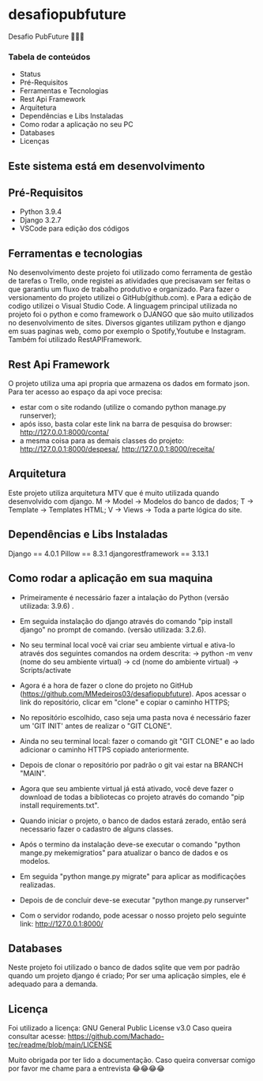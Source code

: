 # desafiopubfuture
Desafio PubFuture 🚀🚀🚀

### Tabela de conteúdos
- Status
- Pré-Requisitos
- Ferramentas e Tecnologias
- Rest Api Framework
- Arquitetura
- Dependências e Libs Instaladas
- Como rodar a aplicação no seu PC
- Databases
- Licenças


## Este sistema está em desenvolvimento


## Pré-Requisitos 
- Python 3.9.4
- Django 3.2.7
- VSCode para edição dos códigos

## Ferramentas e tecnologias
No desenvolvimento deste projeto foi utilizado como ferramenta de gestão de tarefas o Trello, onde registei as atividades que precisavam ser feitas o que garantiu um fluxo de trabalho produtivo e organizado. Para fazer o versionamento do projeto utilizei o GitHub(github.com). e Para a edição de codigo utilizei o Visual Studio Code. A linguagem principal utilizada no projeto foi o python e como framework o DJANGO que são muito utilizados no desenvolvimento de sites. Diversos gigantes utilizam python e django em suas paginas web, como por exemplo o Spotify,Youtube e Instagram. Também foi utilizado RestAPIFramework. 

## Rest Api Framework
O projeto utiliza uma api propria que armazena os dados em formato json. Para ter acesso ao espaço da api voce precisa:
- estar com o site rodando (utilize o comando python manage.py runserver);
- após isso, basta colar este link na barra de pesquisa do browser: http://127.0.0.1:8000/conta/ 
- a mesma coisa para as demais classes do projeto: http://127.0.0.1:8000/despesa/, http://127.0.0.1:8000/receita/ 

## Arquitetura
Este projeto utiliza arquitetura MTV que é muito utilizada quando desenvolvido com django. 
M -> Model -> Modelos do banco de dados; 
T -> Template -> Templates HTML;
V -> Views -> Toda a parte lógica do site.

## Dependências e Libs Instaladas
Django == 4.0.1
Pillow == 8.3.1
djangorestframework == 3.13.1

## Como rodar a aplicação em sua maquina
- Primeiramente é necessário fazer a intalação do Python (versão utilizada: 3.9.6) .
- Em seguida instalação do django através do comando "pip install django" no prompt de comando. (versão utilizada: 3.2.6).
- No seu terminal local você vai criar seu ambiente virtual e ativa-lo através dos seguintes comandos na ordem descrita:
  -> python -m venv (nome do seu ambiente virtual)
  -> cd (nome do ambiente virtual)
  -> Scripts/activate
  
- Agora é a hora de fazer o clone do projeto no GitHub (https://github.com/MMedeiros03/desafiopubfuture). Apos acessar o link do repositório, clicar em "clone" e copiar o caminho HTTPS;
-  No repositório escolhido, caso seja uma pasta nova é necessário fazer um 'GIT INIT' antes de realizar o "GIT CLONE".                                                                      
- Ainda no seu terminal local: fazer o comando git "GIT CLONE" e ao lado adicionar o caminho HTTPS copiado anteriormente.

- Depois de clonar o repositório por padrão o git vai estar na BRANCH "MAIN". 
                                  
- Agora que seu ambiente virtual já está ativado, você deve fazer o download de todas a bibliotecas co projeto através do comando "pip install requirements.txt".

- Quando iniciar o projeto, o banco de dados estará zerado, então será necessario fazer o cadastro de alguns classes. 

- Após o termino da instalação deve-se executar o comando "python mange.py mekemigratios" para atualizar o banco de dados e os modelos.

- Em seguida "python mange.py migrate" para aplicar as modificações realizadas. 

- Depois de de concluir deve-se executar "python mange.py runserver"

- Com o servidor rodando, pode acessar o nosso projeto pelo seguinte link: http://127.0.0.1:8000/


## Databases
Neste projeto foi utilizado o banco de dados sqlite que vem por padrão quando um projeto django é criado;
Por ser uma aplicação simples, ele é adequado para a demanda. 


## Licença
Foi utilizado a licença: GNU General Public License v3.0
Caso queira consultar acesse: https://github.com/Machado-tec/readme/blob/main/LICENSE


Muito obrigada por ter lido a documentação. Caso queira conversar comigo por favor me chame para a entrevista 😂😂😂😂
